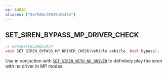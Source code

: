 ```yaml
---
ns: AUDIO
aliases: ["0xf584cf8529b51434"]
---
```

## SET_SIREN_BYPASS_MP_DRIVER_CHECK

```c
// 0xF584CF8529B51434
void SET_SIREN_BYPASS_MP_DRIVER_CHECK(Vehicle vehicle, bool Bypass);
```

Use in conjuction with [`SET_SIREN_WITH_NO_DRIVER`](#_0x1FEF0683B96EBCF2) to definitely play the siren with no driver in MP modes

